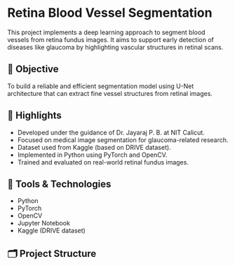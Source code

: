 # Retina Blood Vessel Segmentation

This project implements a deep learning approach to segment blood vessels from retina fundus images. It aims to support early detection of diseases like glaucoma by highlighting vascular structures in retinal scans.

## 🧠 Objective

To build a reliable and efficient segmentation model using U-Net architecture that can extract fine vessel structures from retinal images.

## 📌 Highlights

- Developed under the guidance of Dr. Jayaraj P. B. at NIT Calicut.
- Focused on medical image segmentation for glaucoma-related research.
- Dataset used from Kaggle (based on DRIVE dataset).
- Implemented in Python using PyTorch and OpenCV.
- Trained and evaluated on real-world retinal fundus images.

## 🧰 Tools & Technologies

- Python  
- PyTorch  
- OpenCV  
- Jupyter Notebook  
- Kaggle (DRIVE dataset)  

## 🗂️ Project Structure

